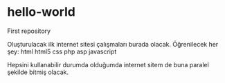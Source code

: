 # hello-world
First repository

Oluşturulacak ilk internet sitesi çalışmaları burada olacak. 
Öğrenilecek her şey: 
html
html5
css
php
asp
javascript

Hepsini kullanabilir durumda olduğumda internet sitem de buna paralel şekilde bitmiş olacak. 
